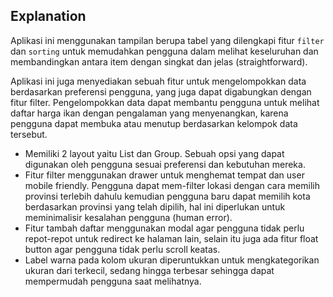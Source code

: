 ## Explanation

Aplikasi ini menggunakan tampilan berupa tabel yang dilengkapi fitur `filter` dan `sorting` untuk memudahkan pengguna dalam melihat keseluruhan dan membandingkan antara item dengan singkat dan jelas (straightforward).

Aplikasi ini juga menyediakan sebuah fitur untuk mengelompokkan data berdasarkan preferensi pengguna, yang juga dapat digabungkan dengan fitur filter. Pengelompokkan data dapat membantu pengguna untuk melihat daftar harga ikan dengan pengalaman yang menyenangkan, karena pengguna dapat membuka atau menutup berdasarkan kelompok data tersebut.

- Memiliki 2 layout yaitu List dan Group. Sebuah opsi yang dapat digunakan oleh pengguna sesuai preferensi dan kebutuhan mereka.
- Fitur filter menggunakan drawer untuk menghemat tempat dan user mobile friendly. Pengguna dapat mem-filter lokasi dengan cara memilih provinsi terlebih dahulu kemudian pengguna baru dapat memilih kota berdasarkan provinsi yang telah dipilih, hal ini diperlukan untuk meminimalisir kesalahan pengguna (human error).
- Fitur tambah daftar menggunakan modal agar pengguna tidak perlu repot-repot untuk redirect ke halaman lain, selain itu juga ada fitur float button agar pengguna tidak perlu scroll keatas.
- Label warna pada kolom ukuran diperuntukkan untuk mengkategorikan ukuran dari terkecil, sedang hingga terbesar sehingga dapat mempermudah pengguna saat melihatnya.
